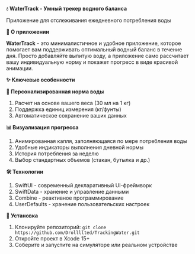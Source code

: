 **💧 WaterTrack - Умный трекер водного баланса**

Приложение для отслеживания ежедневного потребления воды

**🌟 О приложении**

**WaterTrack** - это минималистичное и удобное приложение, которое помогает вам поддерживать оптимальный водный баланс в течение дня. Просто добавляйте выпитую воду, а приложение само рассчитает вашу индивидуальную норму и покажет прогресс в виде красивой анимации.

**✨ Ключевые особенности**

**🎯 Персонализированная норма воды**

1. Расчет на основе вашего веса (30 мл на 1 кг)
2. Поддержка единиц измерения (кг/фунты)
3. Автоматическое сохранение ваших данных

**📊 Визуализация прогресса**

1. Анимированная капля, заполняющаяся по мере потребления воды
2. Удобные индикаторы выполнения дневной нормы
3. История потребления за неделю
4. Выбор стандартных объемов (стакан, бутылка и др.)


**🛠 Технологии**

1. SwiftUI - современный декларативный UI-фреймворк
2. SwiftData - хранение и управление данными
3. Combine - реактивное программирование
4. UserDefaults - хранение пользовательских настроек



**🚀 Установка**
1. Клонируйте репозиторий:
```git clone https://github.com/Drollllted/TrackingWater.git```
2. Откройте проект в Xcode 15+
3. Соберите и запустите на симуляторе или реальном устройстве
